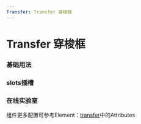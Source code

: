 ```yaml
---
Transfer: Transfer 穿梭框
---
```

# Transfer 穿梭框

### 基础用法

<ClientOnly>
<field-transfer-demo blockName="transferField1" onlineDemo="https://codepen.io/w3cmark/pen/pozZxvZ"/>
</ClientOnly>

### slots插槽

<ClientOnly>
<field-transfer-demo blockName="transferField2" />
</ClientOnly>

### 在线实验室
<ClientOnly>
<ams-config name="transfer" type="field"/>
</ClientOnly>

组件更多配置可参考Element：[transfer](http://element-cn.eleme.io/#/zh-CN/component/transfer)中的Attributes